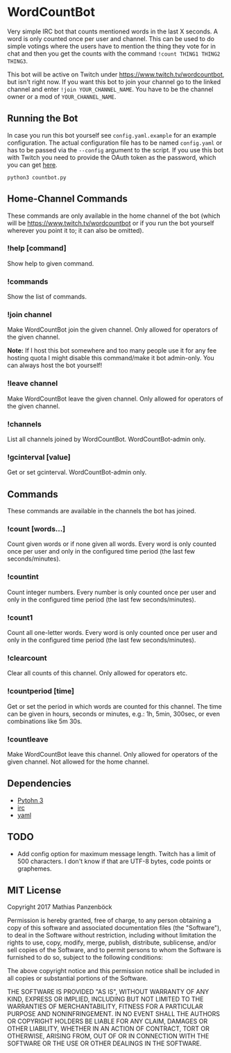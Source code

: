 WordCountBot
============

Very simple IRC bot that counts mentioned words in the last X seconds. A word is
only counted once per user and channel. This can be used to do simple votings
where the users have to mention the thing they vote for in chat and then you get
the counts with the command `!count THING1 THING2 THING3`.

This bot will be active on Twitch under https://www.twitch.tv/wordcountbot, but
isn't right now. If you want this bot to join your channel go to the linked
channel and enter `!join YOUR_CHANNEL_NAME`. You have to be the channel owner or
a mod of `YOUR_CHANNEL_NAME`.

Running the Bot
---------------

In case you run this bot yourself see `config.yaml.example` for an example
configuration. The actual configuration file has to be named `config.yaml` or
has to be passed via the `--config` argument to the script. If you use this bot
with Twitch you need to provide the OAuth token as the password, which you can
get [here](https://twitchapps.com/tmi/).

	python3 countbot.py

Home-Channel Commands
---------------------

These commands are only available in the home channel of the bot (which will be
https://www.twitch.tv/wordcountbot or if you run the bot yourself wherever you
point it to; it can also be omitted).

### !help [command]

Show help to given command.

### !commands

Show the list of commands.

### !join channel

Make WordCountBot join the given channel. Only allowed for operators of the
given channel.

**Note:** If I host this bot somewhere and too many people use it for any fee
hosting quota I might disable this command/make it bot admin-only. You can
always host the bot yourself!

### !leave channel

Make WordCountBot leave the given channel. Only allowed for operators of the
given channel.

### !channels

List all channels joined by WordCountBot. WordCountBot-admin only.

### !gcinterval [value]

Get or set gcinterval. WordCountBot-admin only.

Commands
--------

These commands are available in the channels the bot has joined.

### !count [words...]

Count given words or if none given all words. Every word is only counted once
per user and only in the configured time period (the last few seconds/minutes).

### !countint

Count integer numbers. Every number is only counted once per user and only in
the configured time period (the last few seconds/minutes).

### !count1

Count all one-letter words. Every word is only counted once per user and only in
the configured time period (the last few seconds/minutes).

### !clearcount

Clear all counts of this channel. Only allowed for operators etc.

### !countperiod [time]

Get or set the period in which words are counted for this channel. The time can
be given in hours, seconds or minutes, e.g.: 1h, 5min, 300sec, or even
combinations like 5m 30s.

### !countleave

Make WordCountBot leave this channel. Only allowed for operators of the given
channel. Not allowed for the home channel.

Dependencies
------------

 * [Pytohn 3](https://www.python.org/)
 * [irc](https://pypi.org/project/irc/)
 * [yaml](http://pyyaml.org/wiki/PyYAML)

TODO
----

 * Add config option for maximum message length. Twitch has a limit of 500
   characters. I don't know if that are UTF-8 bytes, code points or graphemes.

MIT License
-----------

Copyright 2017 Mathias Panzenböck

Permission is hereby granted, free of charge, to any person obtaining a copy of
this software and associated documentation files (the "Software"), to deal in
the Software without restriction, including without limitation the rights to
use, copy, modify, merge, publish, distribute, sublicense, and/or sell copies of
the Software, and to permit persons to whom the Software is furnished to do so,
subject to the following conditions:

The above copyright notice and this permission notice shall be included in all
copies or substantial portions of the Software.

THE SOFTWARE IS PROVIDED "AS IS", WITHOUT WARRANTY OF ANY KIND, EXPRESS OR
IMPLIED, INCLUDING BUT NOT LIMITED TO THE WARRANTIES OF MERCHANTABILITY, FITNESS
FOR A PARTICULAR PURPOSE AND NONINFRINGEMENT. IN NO EVENT SHALL THE AUTHORS OR
COPYRIGHT HOLDERS BE LIABLE FOR ANY CLAIM, DAMAGES OR OTHER LIABILITY, WHETHER
IN AN ACTION OF CONTRACT, TORT OR OTHERWISE, ARISING FROM, OUT OF OR IN
CONNECTION WITH THE SOFTWARE OR THE USE OR OTHER DEALINGS IN THE SOFTWARE.

